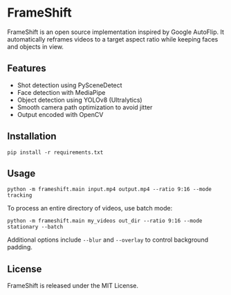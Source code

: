 # FrameShift

FrameShift is an open source implementation inspired by Google AutoFlip. It automatically reframes
videos to a target aspect ratio while keeping faces and objects in view.

## Features

- Shot detection using PySceneDetect
- Face detection with MediaPipe
- Object detection using YOLOv8 (Ultralytics)
- Smooth camera path optimization to avoid jitter
- Output encoded with OpenCV

## Installation

```
pip install -r requirements.txt
```

## Usage

```
python -m frameshift.main input.mp4 output.mp4 --ratio 9:16 --mode tracking
```

To process an entire directory of videos, use batch mode:

```
python -m frameshift.main my_videos out_dir --ratio 9:16 --mode stationary --batch
```

Additional options include `--blur` and `--overlay` to control background padding.

## License

FrameShift is released under the MIT License.
